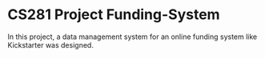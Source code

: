 # CS281 Project Funding-System
In this project, a data management system for an online funding system like Kickstarter was designed.
